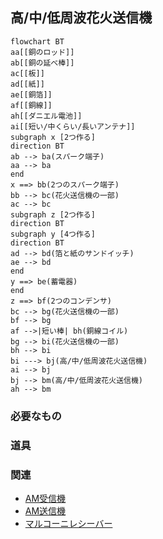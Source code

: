 ## 高/中/低周波花火送信機
```mermaid
flowchart BT
aa[[銅のロッド]]
ab[[銅の延べ棒]]
ac[[板]]
ad[[紙]]
ae[[銅箔]]
af[[銅線]]
ah[[ダニエル電池]]
ai[[短い/中くらい/長いアンテナ]]
subgraph x [2つ作る]
direction BT
ab --> ba(スパーク端子)
aa --> ba
end
x ==> bb(2つのスパーク端子)
bb --> bc(花火送信機の一部)
ac --> bc
subgraph z [2つ作る]
direction BT
subgraph y [4つ作る]
direction BT
ad --> bd(箔と紙のサンドイッチ)
ae --> bd
end
y ==> be(蓄電器)
end
z ==> bf(2つのコンデンサ)
bc --> bg(花火送信機の一部)
bf --> bg
af -->|短い棒| bh(銅線コイル)
bg --> bi(花火送信機の一部)
bh --> bi
bi ---> bj(高/中/低周波花火送信機)
ai --> bj
bj --> bm(高/中/低周波花火送信機)
ah --> bm
```
### 必要なもの

### 道具

### 関連
* [AM受信機](https://github.com/aya-0p/yah-craft-recipe/blob/main/AM-receiver.md)
* [AM送信機](https://github.com/aya-0p/yah-craft-recipe/blob/main/AM-transmitter.md)
* [マルコーニレシーバー](https://github.com/aya-0p/yah-craft-recipe/blob/main/Marconi-receiver.md)

